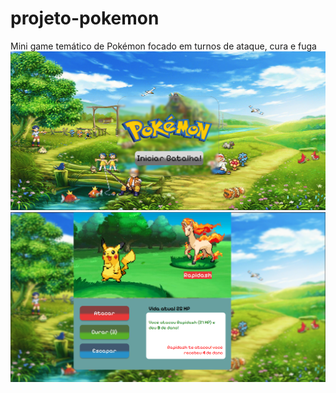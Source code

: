 # projeto-pokemon
Mini game temático de Pokémon focado em turnos de ataque, cura e fuga
<img width="800px" src="https://github.com/luis-a-silva/projeto-pokemon/blob/main/img/tela-inicial.png?raw=true">
<img width="800px" src="https://github.com/luis-a-silva/projeto-pokemon/blob/main/img/tela-batalha.png?raw=true">
